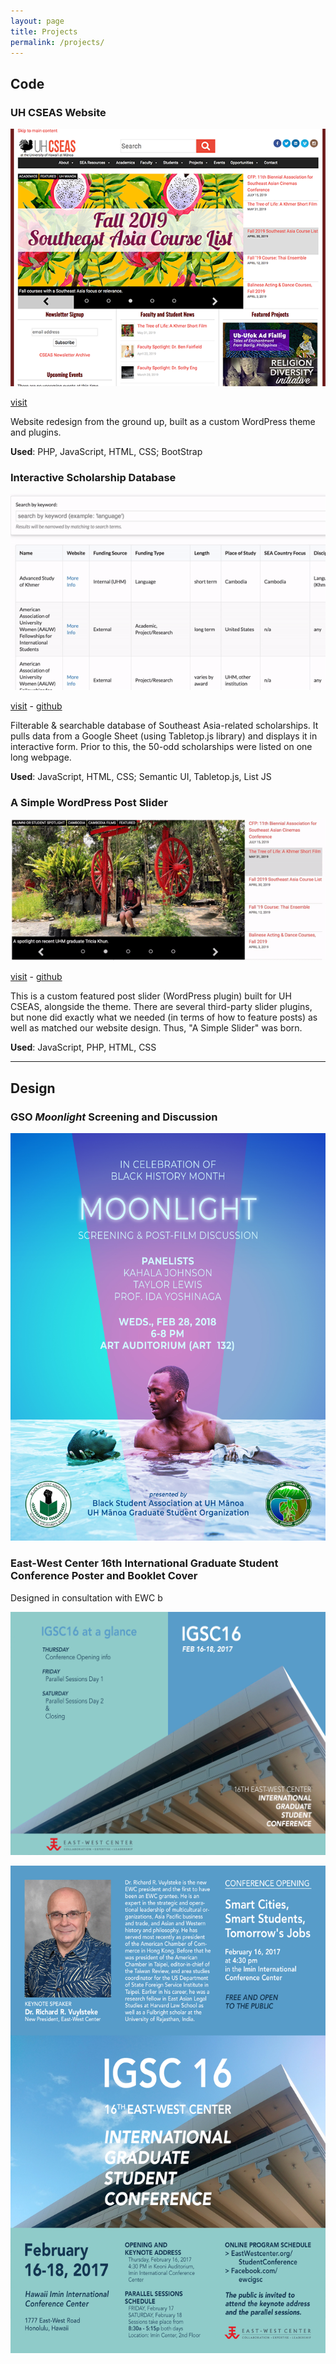 ```yaml
---
layout: page
title: Projects
permalink: /projects/
---
```


## Code

### UH CSEAS Website
![cseashawaii.org homepage](/img/cseashawaii.png)

[visit](https://www.cseashawaii.org)

Website redesign from the ground up, built as a custom WordPress theme and plugins.

**Used**: PHP, JavaScript, HTML, CSS; BootStrap

### Interactive Scholarship Database
![Scholarship Database](/img/scholarships.gif)

[visit](https://app.cseashawaii.org/scholarships) - [github](https://github.com/diliaur/scholarships)

Filterable & searchable database of Southeast Asia-related scholarships. It pulls data from a Google Sheet (using Tabletop.js library) and displays it in interactive form. Prior to this, the 50-odd scholarships were listed on one long webpage.

**Used**: JavaScript, HTML, CSS; Semantic UI, Tabletop.js, List JS

### A Simple WordPress Post Slider
![A Simple Slider for WordPress](/img/slider.gif)

[visit](https://www.cseashawaii.org) - [github](https://github.com/diliaur/simple-slider-2)

This is a custom featured post slider (WordPress plugin) built for UH CSEAS, alongside the theme. There are several third-party slider plugins, but none did exactly what we needed (in terms of how to feature posts) as well as matched our website design. Thus, "A Simple Slider" was born.

**Used**: JavaScript, PHP, HTML, CSS

---

## Design

### GSO *Moonlight* Screening and Discussion

![Moonlight poster](/img/moonlight.jpg)

### East-West Center 16th International Graduate Student Conference Poster and Booklet Cover

Designed in consultation with EWC b

![IGSC booklet](/img/igsc16_booklet.jpg)

![IGSC poster](/img/igsc16_poster.png)
